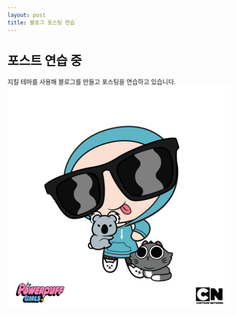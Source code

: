 ```yaml
---
layout: post
title: 블로그 포스팅 연습
---
```


# 포스트 연습 중
지킬 테마를 사용해 블로그를 만들고 포스팅을 연습하고 있습니다.
![추가한 이미지](/images/static.png)
